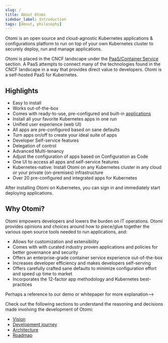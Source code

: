```yaml
---
slug: /
title: About Otomi
sidebar_label: Introduction
tags: [About, philosophy]
---
```


Otomi is an open source and cloud-agnostic Kubernetes applications & configurations platform to run on top of your own Kubernetes cluster to securely deploy, run and manage applications.

Otomi is placed in the CNCF landscape under the [PaaS/Container Service](https://landscape.cncf.io/guide#platform--paas-container-service) section. A PaaS attempts to connect many of the technologies found in the CNCF landscape in a way that provides direct value to developers. Otomi is a self-hosted PaaS for Kubernetes.

## Highlights

- Easy to install
- Works out-of-the-box
- Comes with ready-to-use, pre-configured and built-in [applications](/#appsuite)
- Install all your favorite Kubernetes apps in one run
- Unified user experience (web UI)
- All apps are pre-configured based on sane defaults
- Turn apps on/off to create your ideal suite of apps
- Developer Self-service features
- Delegation of control
- Advanced Multi-tenancy
- Adjust the configuration of apps based on Configuration as Code
- One UI to access all apps and self-service features
- Kubernetes-native: Install Otomi on any Kubernetes cluster in any cloud or your private (on-premises) infrastructure
- Over 20 pre-configured and integrated apps for Kubernetes

After installing Otomi on Kubernetes, you can sign in and immediately start deploying applications.

## Why Otomi?

<!--Just like you would expect from your favorite Linux distribution. After installing Otomi on Kubernetes, you can log in and immediately start deploying and use all the built-in applications.
Take inspiration from https://rancher.com/why-rancher/rancher-strengthens-kubernetes/
-->

Otomi empowers developers and lowers the burden on IT operations. Otomi provides opinions and choices around how to piece/glue together the various open source tools needed to run applications, and:

- Allows for customization and extensibility
- Comes with with curated industry proven applications and policies for better governance and security
- Offers an enterprise-grade container service experience out-of-the-box
- Increases developer efficiency and makes developers self-serving
- Offers carefully crafted sane defaults to minimize configuration effort and speed up time to market
- Incorporates the 12-factor app methodology and Kubernetes best-practices

<!-->Perhaps a reference to our demo or whitepaper for more explanation-->
<!-- This documentation is intended to provide technical, operational and background information for Otomi. -->

Check out the following sections to understand the reasoning and decisions made involving the development of Otomi:

- [Vision](/about/vision)
- [Development journey](/about/journey)
- [Architecture](/about/architecture)
- [Roadmap](/about/roadmap)

<!---
For developer information please visit the repositories involved:

 [otomi-core](https://github.com/redkubes/otomi-core/): The monorepo containing all the apps and configuration
- [otomi-tasks](https://github.com/redkubes/otomi-tasks/): The tasks used by core to massage apps to adhere to the configuration
- [otomi-clients](https://github.com/redkubes/otomi-clients/): The openapi generator for the clients used by the tasks-->

